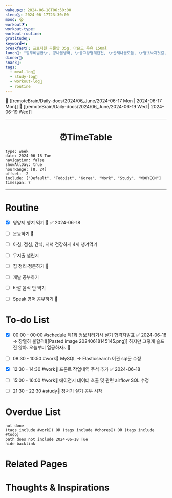 ```yaml
---
wakeup🌞: 2024-06-18T06:50:00
sleep🌜: 2024-06-17T23:30:00
mood: 😭
workout🏋️: 
workout-type: 
workout-routine: 
gratitude🙏: 
keyword🗝️: 
breakfast🍳: 프로티원 곡물맛 35g, 아몬드 우유 150ml
lunch🍚: "열무비빔밥\r, 콩나물냉국, \r동그랑땡계란전, \r산채나물모듬, \r땡초낙지젓갈, \r배추김치"
dinner🥗: 
snack🍬: 
tags:
  - meal-log📝
  - study-log📓
  - workout-log💪
  - routine
---
```


🔺 [[remoteBrain/Daily-docs/2024/06_June/2024-06-17 Mon | 2024-06-17 Mon]]
🔻 [[remoteBrain/Daily-docs/2024/06_June/2024-06-19 Wed | 2024-06-19 Wed]]
___
<h1> <center>⏰TimeTable </center> </h1>

```gEvent
type: week
date: 2024-06-18 Tue
navigation: false
showAllDay: true
hourRange: [8, 24]
offset: -2
include: ["Default", "Todoist", "Korea", "Work", "Study", "WOOYEON"]
timespan: 7
```

--- 


# Routine 

- [x] 영양제 챙겨 먹기 🔼 ✅ 2024-06-18
- [ ] 운동하기 🔼
- [ ] 아침, 점심, 간식, 저녁 건강하게 4끼 챙겨먹기
- [ ] 무지출 챌린지 
- [ ] 집 정리·정돈하기 🔼
- [ ] 개발 공부하기
- [ ] 바깥 음식 안 먹기 
- [ ] Speak 영어 공부하기 🔼 


# To-do List

- [x] 00:00 - 00:00 #schedule 제1회 정보처리기사 실기 합격자발표 ✅ 2024-06-18
	⇒ 장렬히 불합격![[Pasted image 20240618145145.png]] 하지만 그렇게 슬프진 않아. 오늘부터 열공하자~ 🎉
	
- [ ] 08:30 - 10:50 #work💼 MySQL → Elasticsearch 이관 sql문 수정
- [x] 12:30 - 14:30 #work💼 프론트 작업내역 주석 추가 ✅ 2024-06-18
- [ ] 15:00 - 16:00 #work💼 에이전시 데이터 호출 및 관련 airflow SQL 수정
- [ ] 21:30 - 22:30 #study📓 정처기 실기 공부 시작 

# Overdue List
```tasks
not done
(tags include #work💼) OR (tags include #chores🧺) OR (tags include #todo)
path does not include 2024-06-18 Tue
hide backlink
```

# Related Pages



# Thoughts & Inspirations

